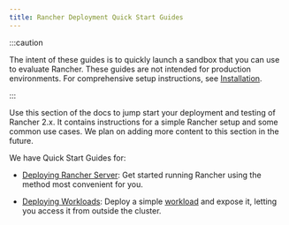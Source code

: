 ```yaml
---
title: Rancher Deployment Quick Start Guides
---
```


<head>
  <link rel="canonical" href="https://ranchermanager.docs.rancher.com/getting-started/quick-start-guides"/>
</head>

:::caution

The intent of these guides is to quickly launch a sandbox that you can use to evaluate Rancher. These guides are not intended for production environments. For comprehensive setup instructions, see [Installation](../installation-and-upgrade.md).

:::

Use this section of the docs to jump start your deployment and testing of Rancher 2.x. It contains instructions for a simple Rancher setup and some common use cases. We plan on adding more content to this section in the future.

We have Quick Start Guides for:

- [Deploying Rancher Server](deploy-rancher/deploy-rancher.md): Get started running Rancher using the method most convenient for you.

- [Deploying Workloads](deploy-workloads/deploy-workloads.md): Deploy a simple [workload](https://kubernetes.io/docs/concepts/workloads/) and expose it, letting you access it from outside the cluster.
